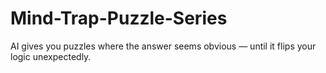 # Mind-Trap-Puzzle-Series
AI gives you puzzles where the answer seems obvious — until it flips your logic unexpectedly.
